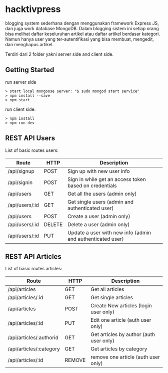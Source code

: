# hacktivpress
blogging system sederhana dengan menggunakan framework Express JS, dan juga work database MongoDB.
Dalam blogging sistem ini setiap orang bisa melihat daftar keseluruhan artikel atau daftar artikel berdasar kategori. Namun hanya user yang ter-autentifikasi yang bisa membuat, mengedit, dan menghapus artikel.

Terdiri dari 2 folder yakni server side and client side.

## Getting Started

run server side
```
> start local mongoose server: "$ sudo mongod start service"
> npm install --save
> npm start
```

run client side:
```
> npm install
> npm run dev
```

## REST API Users
List of basic routes users:

Route | HTTP | Description
------------ | ------------- | -------------
/api/signup | POST | Sign up with new user info
/api/signin | POST | Sign in while get an access token based on credentials
/api/users | GET | Get all the users (admin only)
/api/users/:id | GET | Get single users (admin and authenticated user)
/api/users | POST | Create a user (admin only)
/api/users/:id | DELETE | Delete a user (admin only)
/api/users/:id | PUT | Update a user with new info (admin and authenticated user)

## REST API Articles
List of basic routes articles:

Route | HTTP | Description
------------ | ------------- | -------------
/api/articles | GET | Get all articles
/api/articles/:id | GET | Get single articles
/api/articles | POST | Create New articles (login user only)
/api/articles/:id | PUT | Edit one article (auth user only)
/api/articles/:authorid | GET | Get articles by author (auth user only)
/api/articles/:category | GET | Get articles by category
/api/articles/:id | REMOVE | remove one article (auth user only)
